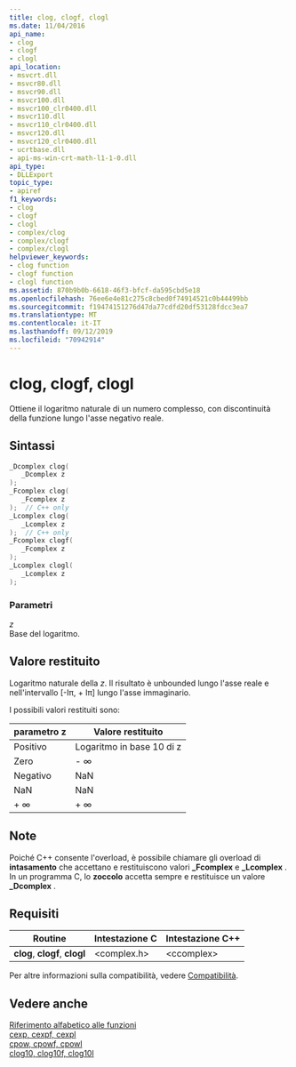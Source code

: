 ```yaml
---
title: clog, clogf, clogl
ms.date: 11/04/2016
api_name:
- clog
- clogf
- clogl
api_location:
- msvcrt.dll
- msvcr80.dll
- msvcr90.dll
- msvcr100.dll
- msvcr100_clr0400.dll
- msvcr110.dll
- msvcr110_clr0400.dll
- msvcr120.dll
- msvcr120_clr0400.dll
- ucrtbase.dll
- api-ms-win-crt-math-l1-1-0.dll
api_type:
- DLLExport
topic_type:
- apiref
f1_keywords:
- clog
- clogf
- clogl
- complex/clog
- complex/clogf
- complex/clogl
helpviewer_keywords:
- clog function
- clogf function
- clogl function
ms.assetid: 870b9b0b-6618-46f3-bfcf-da595cbd5e18
ms.openlocfilehash: 76ee6e4e81c275c8cbed0f74914521c0b44499bb
ms.sourcegitcommit: f19474151276d47da77cdfd20df53128fdcc3ea7
ms.translationtype: MT
ms.contentlocale: it-IT
ms.lasthandoff: 09/12/2019
ms.locfileid: "70942914"
---
```

# <a name="clog-clogf-clogl"></a>clog, clogf, clogl

Ottiene il logaritmo naturale di un numero complesso, con discontinuità della funzione lungo l'asse negativo reale.

## <a name="syntax"></a>Sintassi

```C
_Dcomplex clog(
   _Dcomplex z
);
_Fcomplex clog(
   _Fcomplex z
);  // C++ only
_Lcomplex clog(
   _Lcomplex z
);  // C++ only
_Fcomplex clogf(
   _Fcomplex z
);
_Lcomplex clogl(
   _Lcomplex z
);
```

### <a name="parameters"></a>Parametri

*z*<br/>
Base del logaritmo.

## <a name="return-value"></a>Valore restituito

Logaritmo naturale della *z*. Il risultato è unbounded lungo l'asse reale e nell'intervallo [-Iπ, + Iπ] lungo l'asse immaginario.

I possibili valori restituiti sono:

|parametro z|Valore restituito|
|-----------------|------------------|
|Positivo|Logaritmo in base 10 di z|
|Zero|- ∞|
|Negativo|NaN|
|NaN|NaN|
|+ ∞|+ ∞|

## <a name="remarks"></a>Note

Poiché C++ consente l'overload, è possibile chiamare gli overload di **intasamento** che accettano e restituiscono valori **_Fcomplex** e **_Lcomplex** . In un programma C, lo **zoccolo** accetta sempre e restituisce un valore **_Dcomplex** .

## <a name="requirements"></a>Requisiti

|Routine|Intestazione C|Intestazione C++|
|-------------|--------------|------------------|
|**clog**,               **clogf**, **clogl**|\<complex.h>|\<ccomplex>|

Per altre informazioni sulla compatibilità, vedere [Compatibilità](../../c-runtime-library/compatibility.md).

## <a name="see-also"></a>Vedere anche

[Riferimento alfabetico alle funzioni](crt-alphabetical-function-reference.md)<br/>
[cexp, cexpf, cexpl](cexp-cexpf-cexpl.md)<br/>
[cpow, cpowf, cpowl](cpow-cpowf-cpowl.md)<br/>
[clog10, clog10f, clog10l](clog10-clog10f-clog10l.md)<br/>
